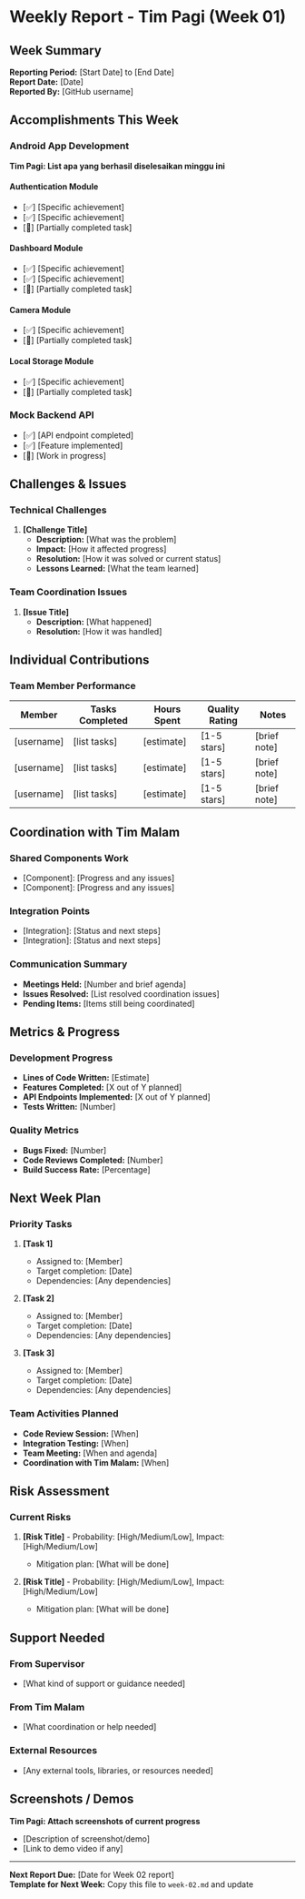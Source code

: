 # Weekly Report - Tim Pagi (Week 01)

## Week Summary
**Reporting Period:** [Start Date] to [End Date]  
**Report Date:** [Date]  
**Reported By:** [GitHub username]

## Accomplishments This Week

### Android App Development
**Tim Pagi: List apa yang berhasil diselesaikan minggu ini**

#### Authentication Module
- [✅] [Specific achievement]
- [✅] [Specific achievement] 
- [🔄] [Partially completed task]

#### Dashboard Module  
- [✅] [Specific achievement]
- [✅] [Specific achievement]
- [🔄] [Partially completed task]

#### Camera Module
- [✅] [Specific achievement] 
- [🔄] [Partially completed task]

#### Local Storage Module
- [✅] [Specific achievement]
- [🔄] [Partially completed task]

### Mock Backend API
- [✅] [API endpoint completed]
- [✅] [Feature implemented]
- [🔄] [Work in progress]

## Challenges & Issues

### Technical Challenges
1. **[Challenge Title]**
   - **Description:** [What was the problem]
   - **Impact:** [How it affected progress]
   - **Resolution:** [How it was solved or current status]
   - **Lessons Learned:** [What the team learned]

### Team Coordination Issues
1. **[Issue Title]**
   - **Description:** [What happened]
   - **Resolution:** [How it was handled]

## Individual Contributions

### Team Member Performance
| Member | Tasks Completed | Hours Spent | Quality Rating | Notes |
|--------|-----------------|-------------|----------------|--------|
| [username] | [list tasks] | [estimate] | [1-5 stars] | [brief note] |
| [username] | [list tasks] | [estimate] | [1-5 stars] | [brief note] |
| [username] | [list tasks] | [estimate] | [1-5 stars] | [brief note] |

## Coordination with Tim Malam

### Shared Components Work
- [Component]: [Progress and any issues]
- [Component]: [Progress and any issues]

### Integration Points
- [Integration]: [Status and next steps]
- [Integration]: [Status and next steps]

### Communication Summary
- **Meetings Held:** [Number and brief agenda]
- **Issues Resolved:** [List resolved coordination issues]
- **Pending Items:** [Items still being coordinated]

## Metrics & Progress

### Development Progress
- **Lines of Code Written:** [Estimate]
- **Features Completed:** [X out of Y planned]
- **API Endpoints Implemented:** [X out of Y planned]
- **Tests Written:** [Number]

### Quality Metrics
- **Bugs Fixed:** [Number]
- **Code Reviews Completed:** [Number]
- **Build Success Rate:** [Percentage]

## Next Week Plan

### Priority Tasks
1. **[Task 1]**
   - Assigned to: [Member]
   - Target completion: [Date]
   - Dependencies: [Any dependencies]

2. **[Task 2]**
   - Assigned to: [Member]
   - Target completion: [Date]
   - Dependencies: [Any dependencies]

3. **[Task 3]**
   - Assigned to: [Member]
   - Target completion: [Date]
   - Dependencies: [Any dependencies]

### Team Activities Planned
- **Code Review Session:** [When]
- **Integration Testing:** [When]
- **Team Meeting:** [When and agenda]
- **Coordination with Tim Malam:** [When]

## Risk Assessment

### Current Risks
1. **[Risk Title]** - Probability: [High/Medium/Low], Impact: [High/Medium/Low]
   - Mitigation plan: [What will be done]

2. **[Risk Title]** - Probability: [High/Medium/Low], Impact: [High/Medium/Low]
   - Mitigation plan: [What will be done]

## Support Needed

### From Supervisor
- [What kind of support or guidance needed]

### From Tim Malam
- [What coordination or help needed]

### External Resources
- [Any external tools, libraries, or resources needed]

## Screenshots / Demos
**Tim Pagi: Attach screenshots of current progress**

- [Description of screenshot/demo]
- [Link to demo video if any]

---
**Next Report Due:** [Date for Week 02 report]  
**Template for Next Week:** Copy this file to `week-02.md` and update
